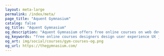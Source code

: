 ```yaml
---
layout: meta-large
permalink: /index/meta/
page_title: "Aquent Gymnasium"
catalog: false
og_title: "Aquent Gymnasium"
og_description: "Aquent Gymnasium offers free online courses on web development, design, user experience, and content creation."
og_keywords: "free online courses designers design user experience UX javascript node nodejs sketch wordpress drupal UI"
og_art: img/social/courses/gym-courses-og.png
og_url: https://thegymnasium.com/
---
```

